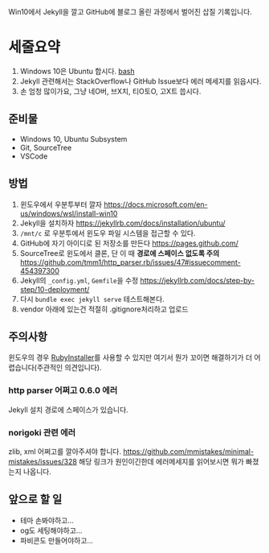 Win10에서 Jekyll을 깔고 GitHub에 블로그 올린 과정에서 벌어진 삽질 기록입니다.

# 세줄요약
1. Windows 10은 Ubuntu 합시다. [bash]()
2. Jekyll 관련해서는 StackOverflow나 GitHub Issue보다 에러 메세지를 읽읍시다.
3. 손 엄청 많이가요, 그냥 네O버, 브X치, 티O토O, 고X트 씁시다.

## 준비물
- Windows 10, Ubuntu Subsystem
- Git, SourceTree
- VSCode

## 방법
1. 윈도우에서 우분투부터 깔자 https://docs.microsoft.com/en-us/windows/wsl/install-win10
2. Jekyll을 설치하자 https://jekyllrb.com/docs/installation/ubuntu/
3. `/mnt/c` 로 우분투에서 윈도우 파일 시스템을 접근할 수 있다.
4. GitHub에 자기 아이디로 된 저장소를 만든다 https://pages.github.com/
5. SourceTree로 윈도에서 클론, 단 이 때 **경로에 스페이스 없도록 주의** https://github.com/tmm1/http_parser.rb/issues/47#issuecomment-454397300
6. Jekyll의 `_config.yml`, `Gemfile`을 수정 https://jekyllrb.com/docs/step-by-step/10-deployment/
7. 다시 `bundle exec jekyll serve` 테스트해본다.
8. vendor 아래에 있는건 적절히 .gitignore처리하고 업로드

## 주의사항
윈도우의 경우 [RubyInstaller](https://rubyinstaller.org/)를 사용할 수 있지만 여기서 뭔가 꼬이면 해결하기가 더 어렵습니다(주관적인 의견입니다).

### http parser 어쩌고 0.6.0 에러
Jekyll 설치 경로에 스페이스가 있습니다.

### norigoki 관련 에러
zlib, xml 어쩌고를 깔아주셔야 합니다. https://github.com/mmistakes/minimal-mistakes/issues/328
해당 링크가 원인이긴한데 에러메세지를 읽어보시면 뭐가 빠졌는지 나옵니다.

## 앞으로 할 일
- 테마 손봐야하고...
- og도 세팅해야하고...
- 파비콘도 만들어야하고...

